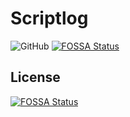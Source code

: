 # Scriptlog

![GitHub](https://img.shields.io/github/license/cakmoel/scriptlog?style=flat-square)
[![FOSSA Status](https://app.fossa.com/api/projects/git%2Bgithub.com%2Fcakmoel%2FScriptlog.svg?type=shield)](https://app.fossa.com/projects/git%2Bgithub.com%2Fcakmoel%2FScriptlog?ref=badge_shield)


## License
[![FOSSA Status](https://app.fossa.com/api/projects/git%2Bgithub.com%2Fcakmoel%2FScriptlog.svg?type=large)](https://app.fossa.com/projects/git%2Bgithub.com%2Fcakmoel%2FScriptlog?ref=badge_large)